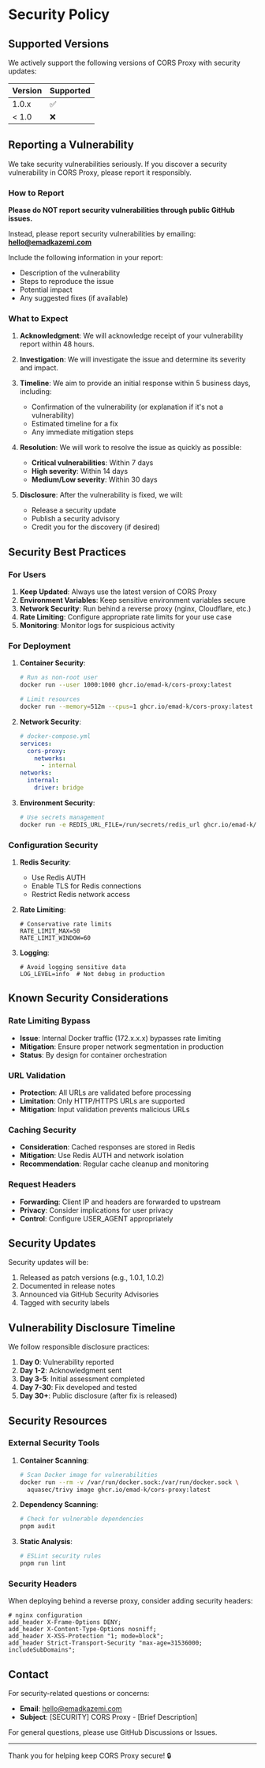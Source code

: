 # Security Policy

## Supported Versions

We actively support the following versions of CORS Proxy with security updates:

| Version | Supported          |
| ------- | ------------------ |
| 1.0.x   | :white_check_mark: |
| < 1.0   | :x:                |

## Reporting a Vulnerability

We take security vulnerabilities seriously. If you discover a security vulnerability in CORS Proxy, please report it responsibly.

### How to Report

**Please do NOT report security vulnerabilities through public GitHub issues.**

Instead, please report security vulnerabilities by emailing:
**[hello@emadkazemi.com](mailto:hello@emadkazemi.com)**

Include the following information in your report:
- Description of the vulnerability
- Steps to reproduce the issue
- Potential impact
- Any suggested fixes (if available)

### What to Expect

1. **Acknowledgment**: We will acknowledge receipt of your vulnerability report within 48 hours.

2. **Investigation**: We will investigate the issue and determine its severity and impact.

3. **Timeline**: We aim to provide an initial response within 5 business days, including:
   - Confirmation of the vulnerability (or explanation if it's not a vulnerability)
   - Estimated timeline for a fix
   - Any immediate mitigation steps

4. **Resolution**: We will work to resolve the issue as quickly as possible:
   - **Critical vulnerabilities**: Within 7 days
   - **High severity**: Within 14 days
   - **Medium/Low severity**: Within 30 days

5. **Disclosure**: After the vulnerability is fixed, we will:
   - Release a security update
   - Publish a security advisory
   - Credit you for the discovery (if desired)

## Security Best Practices

### For Users

1. **Keep Updated**: Always use the latest version of CORS Proxy
2. **Environment Variables**: Keep sensitive environment variables secure
3. **Network Security**: Run behind a reverse proxy (nginx, Cloudflare, etc.)
4. **Rate Limiting**: Configure appropriate rate limits for your use case
5. **Monitoring**: Monitor logs for suspicious activity

### For Deployment

1. **Container Security**:
   ```bash
   # Run as non-root user
   docker run --user 1000:1000 ghcr.io/emad-k/cors-proxy:latest
   
   # Limit resources
   docker run --memory=512m --cpus=1 ghcr.io/emad-k/cors-proxy:latest
   ```

2. **Network Security**:
   ```yaml
   # docker-compose.yml
   services:
     cors-proxy:
       networks:
         - internal
   networks:
     internal:
       driver: bridge
   ```

3. **Environment Security**:
   ```bash
   # Use secrets management
   docker run -e REDIS_URL_FILE=/run/secrets/redis_url ghcr.io/emad-k/cors-proxy:latest
   ```

### Configuration Security

1. **Redis Security**:
   - Use Redis AUTH
   - Enable TLS for Redis connections
   - Restrict Redis network access

2. **Rate Limiting**:
   ```env
   # Conservative rate limits
   RATE_LIMIT_MAX=50
   RATE_LIMIT_WINDOW=60
   ```

3. **Logging**:
   ```env
   # Avoid logging sensitive data
   LOG_LEVEL=info  # Not debug in production
   ```

## Known Security Considerations

### Rate Limiting Bypass
- **Issue**: Internal Docker traffic (172.x.x.x) bypasses rate limiting
- **Mitigation**: Ensure proper network segmentation in production
- **Status**: By design for container orchestration

### URL Validation
- **Protection**: All URLs are validated before processing
- **Limitation**: Only HTTP/HTTPS URLs are supported
- **Mitigation**: Input validation prevents malicious URLs

### Caching Security
- **Consideration**: Cached responses are stored in Redis
- **Mitigation**: Use Redis AUTH and network isolation
- **Recommendation**: Regular cache cleanup and monitoring

### Request Headers
- **Forwarding**: Client IP and headers are forwarded to upstream
- **Privacy**: Consider implications for user privacy
- **Control**: Configure USER_AGENT appropriately

## Security Updates

Security updates will be:
1. Released as patch versions (e.g., 1.0.1, 1.0.2)
2. Documented in release notes
3. Announced via GitHub Security Advisories
4. Tagged with security labels

## Vulnerability Disclosure Timeline

We follow responsible disclosure practices:

1. **Day 0**: Vulnerability reported
2. **Day 1-2**: Acknowledgment sent
3. **Day 3-5**: Initial assessment completed
4. **Day 7-30**: Fix developed and tested
5. **Day 30+**: Public disclosure (after fix is released)

## Security Resources

### External Security Tools

1. **Container Scanning**:
   ```bash
   # Scan Docker image for vulnerabilities
   docker run --rm -v /var/run/docker.sock:/var/run/docker.sock \
     aquasec/trivy image ghcr.io/emad-k/cors-proxy:latest
   ```

2. **Dependency Scanning**:
   ```bash
   # Check for vulnerable dependencies
   pnpm audit
   ```

3. **Static Analysis**:
   ```bash
   # ESLint security rules
   pnpm run lint
   ```

### Security Headers

When deploying behind a reverse proxy, consider adding security headers:

```nginx
# nginx configuration
add_header X-Frame-Options DENY;
add_header X-Content-Type-Options nosniff;
add_header X-XSS-Protection "1; mode=block";
add_header Strict-Transport-Security "max-age=31536000; includeSubDomains";
```

## Contact

For security-related questions or concerns:
- **Email**: [hello@emadkazemi.com](mailto:hello@emadkazemi.com)
- **Subject**: [SECURITY] CORS Proxy - [Brief Description]

For general questions, please use GitHub Discussions or Issues.

---

Thank you for helping keep CORS Proxy secure! 🔒